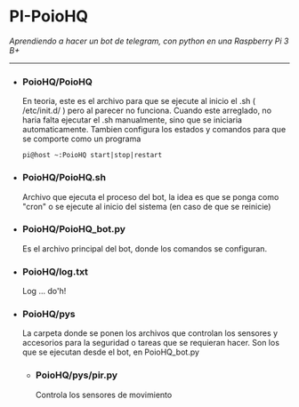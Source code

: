 # PI-PoioHQ
*Aprendiendo a hacer un bot de telegram, con python en una Raspberry Pi 3 B+*

------

- ### PoioHQ/PoioHQ

  En teoria, este es el archivo para que se ejecute al inicio el .sh ( /etc/init.d/ ) pero al parecer no funciona.
  Cuando este arreglado, no haria falta ejecutar el .sh manualmente, sino que se iniciaria automaticamente.
  Tambien configura los estados y comandos para que se comporte como un programa

  ```
  pi@host ~:PoioHQ start|stop|restart
  ```

- ### PoioHQ/PoioHQ.sh

  Archivo que ejecuta el proceso del bot, la idea es que se ponga como "cron" o se ejecute al inicio del sistema (en caso de que se reinicie)

- ### PoioHQ/PoioHQ_bot.py

  Es el archivo principal del bot, donde los comandos se configuran.

- ### PoioHQ/log.txt

  Log ... do'h!

- ### PoioHQ/pys

  La carpeta donde se ponen los archivos que controlan los sensores y accesorios para la seguridad o tareas que se requieran hacer.
  Son los que se ejecutan desde el bot, en PoioHQ_bot.py

  - ### PoioHQ/pys/pir.py

    Controla los sensores de movimiento





### 



